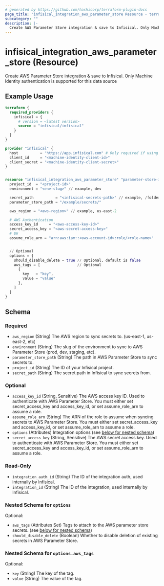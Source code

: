 ```yaml
---
# generated by https://github.com/hashicorp/terraform-plugin-docs
page_title: "infisical_integration_aws_parameter_store Resource - terraform-provider-infisical"
subcategory: ""
description: |-
  Create AWS Parameter Store integration & save to Infisical. Only Machine Identity authentication is supported for this data source
---
```


# infisical_integration_aws_parameter_store (Resource)

Create AWS Parameter Store integration & save to Infisical. Only Machine Identity authentication is supported for this data source

## Example Usage

```terraform
terraform {
  required_providers {
    infisical = {
      # version = <latest version>
      source = "infisical/infisical"
    }
  }
}

provider "infisical" {
  host          = "https://app.infisical.com" # Only required if using self hosted instance of Infisical, default is https://app.infisical.com
  client_id     = "<machine-identity-client-id>"
  client_secret = "<machine-identity-client-secret>"
}


resource "infisical_integration_aws_parameter_store" "parameter-store-integration" {
  project_id  = "<project-id>"
  environment = "<env-slug>" // example, dev

  secret_path          = "<infisical-secrets-path>" // example, /folder, or /
  parameter_store_path = "/example/secrets/"

  aws_region = "<aws-region>" // example, us-east-2

  # AWS Authentication
  access_key_id     = "<aws-access-key-id>"
  secret_access_key = "<aws-secret-access-key>"
  # OR
  assume_role_arn = "arn:aws:iam::<aws-account-id>:role/<role-name>"


  // Optional
  options = {
    should_disable_delete = true // Optional, default is false
    aws_tags = [                 // Optional
      {
        key   = "key",
        value = "value"
      },
    ]
  }
}
```

<!-- schema generated by tfplugindocs -->
## Schema

### Required

- `aws_region` (String) The AWS region to sync secrets to. (us-east-1, us-east-2, etc)
- `environment` (String) The slug of the environment to sync to AWS Parameter Store (prod, dev, staging, etc).
- `parameter_store_path` (String) The path in AWS Parameter Store to sync secrets to.
- `project_id` (String) The ID of your Infisical project.
- `secret_path` (String) The secret path in Infisical to sync secrets from.

### Optional

- `access_key_id` (String, Sensitive) The AWS access key ID. Used to authenticate with AWS Parameter Store. You must either set secret_access_key and access_key_id, or set assume_role_arn to assume a role.
- `assume_role_arn` (String) The ARN of the role to assume when syncing secrets to AWS Parameter Store. You must either set secret_access_key and access_key_id, or set assume_role_arn to assume a role.
- `options` (Attributes) Integration options (see [below for nested schema](#nestedatt--options))
- `secret_access_key` (String, Sensitive) The AWS secret access key. Used to authenticate with AWS Parameter Store. You must either set secret_access_key and access_key_id, or set assume_role_arn to assume a role.

### Read-Only

- `integration_auth_id` (String) The ID of the integration auth, used internally by Infisical.
- `integration_id` (String) The ID of the integration, used internally by Infisical.

<a id="nestedatt--options"></a>
### Nested Schema for `options`

Optional:

- `aws_tags` (Attributes Set) Tags to attach to the AWS parameter store secrets. (see [below for nested schema](#nestedatt--options--aws_tags))
- `should_disable_delete` (Boolean) Whether to disable deletion of existing secrets in AWS Parameter Store.

<a id="nestedatt--options--aws_tags"></a>
### Nested Schema for `options.aws_tags`

Optional:

- `key` (String) The key of the tag.
- `value` (String) The value of the tag.
